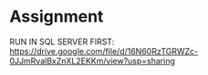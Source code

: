# Assignment

RUN IN SQL SERVER FIRST:
https://drive.google.com/file/d/16N60RzTGRWZc-0JJmRvalBxZnXL2EKKm/view?usp=sharing
